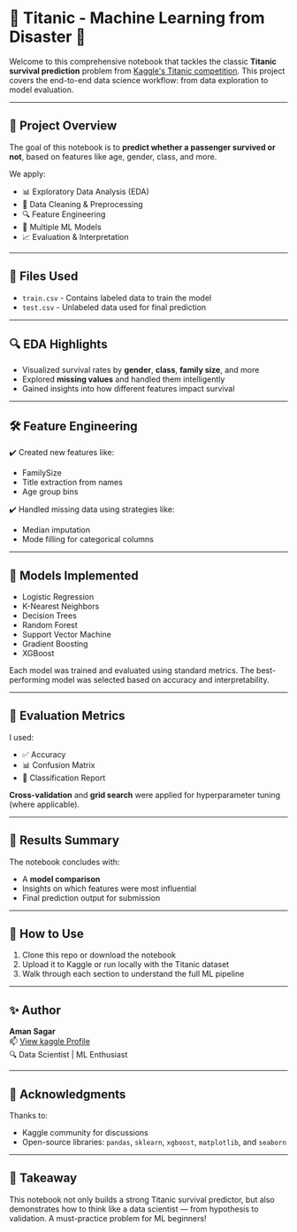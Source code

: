 # 🚢 Titanic - Machine Learning from Disaster 🧠

Welcome to this comprehensive notebook that tackles the classic **Titanic survival prediction** problem from [Kaggle's Titanic competition](https://www.kaggle.com/c/titanic). This project covers the end-to-end data science workflow: from data exploration to model evaluation.

---

## 📌 Project Overview

The goal of this notebook is to **predict whether a passenger survived or not**, based on features like age, gender, class, and more.

We apply:
- 📊 Exploratory Data Analysis (EDA)
- 🧹 Data Cleaning & Preprocessing
- 🔍 Feature Engineering
- 🤖 Multiple ML Models
- 📈 Evaluation & Interpretation

---

## 📁 Files Used

- `train.csv` - Contains labeled data to train the model
- `test.csv` - Unlabeled data used for final prediction

---

## 🔍 EDA Highlights

- Visualized survival rates by **gender**, **class**, **family size**, and more
- Explored **missing values** and handled them intelligently
- Gained insights into how different features impact survival

---

## 🛠️ Feature Engineering

✔️ Created new features like:
- FamilySize  
- Title extraction from names  
- Age group bins  

✔️ Handled missing data using strategies like:
- Median imputation
- Mode filling for categorical columns

---

## 🤖 Models Implemented

- Logistic Regression
- K-Nearest Neighbors
- Decision Trees
- Random Forest
- Support Vector Machine
- Gradient Boosting
- XGBoost

Each model was trained and evaluated using standard metrics. The best-performing model was selected based on accuracy and interpretability.

---

## 🧪 Evaluation Metrics

I used:
- ✅ Accuracy
- 📊 Confusion Matrix
- 📝 Classification Report

**Cross-validation** and **grid search** were applied for hyperparameter tuning (where applicable).

---

## 📌 Results Summary

The notebook concludes with:
- A **model comparison**
- Insights on which features were most influential
- Final prediction output for submission

---

## 🚀 How to Use

1. Clone this repo or download the notebook
2. Upload it to Kaggle or run locally with the Titanic dataset
3. Walk through each section to understand the full ML pipeline

---

## ✨ Author

**Aman Sagar**  
📫 [View kaggle Profile](https://www.kaggle.com/sagaraman8)  
🔍 Data Scientist | ML Enthusiast

---

## 📎 Acknowledgments

Thanks to:
- Kaggle community for discussions
- Open-source libraries: `pandas`, `sklearn`, `xgboost`, `matplotlib`, and `seaborn`

---

## 🧠 Takeaway

This notebook not only builds a strong Titanic survival predictor, but also demonstrates how to think like a data scientist — from hypothesis to validation. A must-practice problem for ML beginners!


